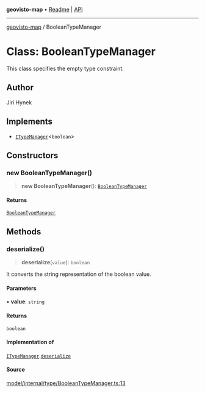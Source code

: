 **geovisto-map** • [Readme](../README.md) \| [API](../globals.md)

***

[geovisto-map](../README.md) / BooleanTypeManager

# Class: BooleanTypeManager

This class specifies the empty type constraint.

## Author

Jiri Hynek

## Implements

- [`ITypeManager`](../interfaces/ITypeManager.md)\<`boolean`\>

## Constructors

### new BooleanTypeManager()

> **new BooleanTypeManager**(): [`BooleanTypeManager`](BooleanTypeManager.md)

#### Returns

[`BooleanTypeManager`](BooleanTypeManager.md)

## Methods

### deserialize()

> **deserialize**(`value`): `boolean`

It converts the string representation of the boolean value.

#### Parameters

• **value**: `string`

#### Returns

`boolean`

#### Implementation of

[`ITypeManager`](../interfaces/ITypeManager.md).[`deserialize`](../interfaces/ITypeManager.md#deserialize)

#### Source

[model/internal/type/BooleanTypeManager.ts:13](https://github.com/geovisto/geovisto-map/blob/5ee2cb5d45c19062fc8fc6beefa2848c076518b6/src/model/internal/type/BooleanTypeManager.ts#L13)
